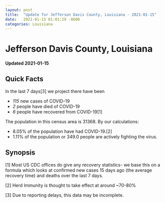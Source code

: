 ```yaml
---
layout: post
title:  "Update for Jefferson Davis County, Louisiana - 2021-01-15"
date:   2021-01-15 01:01:29 -0600
categories: Louisiana
---
```


# Jefferson Davis County, Louisiana
#### Updated 2021-01-15

## Quick Facts

In the last 7 days[3] we project there have been
- *115* new cases of COVID-19
- *2* people have died of COVID-19
- *6* people have recovered from COVID-19[1]

The population in this census area is 31368. By our calculations:
- 8.05% of the population have had COVID-19.[2]
- 1.11% of the population or 349.0 people are actively fighting the virus.

## Synopsis




[1] Most US CDC offices do give any recovery statistics- we base this on a formula which looks at confirmed new cases
15 days ago (the average recovery time) and deaths over the last 7 days.

[2] Herd Immunity is thought to take effect at around ~70-80%

[3] Due to reporting delays, this data may be incomplete.
 
    